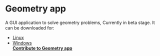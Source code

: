# Geometry app
A GUI application to solve geometry problems, Currently in beta stage.
It can be downloaded for:
 - [Linux](https://raw.githubusercontent.com/Jothin-kumar/Geometry-app/master/Downloads/geometry_1.0.0-1_arm64.deb)
 - [Windows](https://raw.githubusercontent.com/Jothin-kumar/Geometry-app/master/Downloads/geometry-app-for-windows.exe)  
**[Contribute to Geometry app](https://github.com/Jothin-kumar/Geometry-app/blob/master/CONTRIBUTING.md)**
